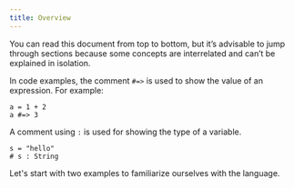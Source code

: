 ```yaml
---
title: Overview
---
```


You can read this document from top to bottom, but it’s advisable to jump through sections because some concepts are interrelated and can’t be explained in isolation.

In code examples, the comment `#=>` is used to show the value of an expression. For example:

```crystal
a = 1 + 2
a #=> 3
```

A comment using `:` is used for showing the type of a variable.

```crystal
s = "hello"
# s : String
```

Let's start with two examples to familiarize ourselves with the language.
